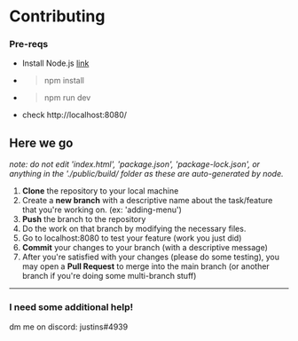 # Contributing

### Pre-reqs
* Install Node.js [link](https://nodejs.org/en/download/)
* > npm install
* > npm run dev
* check http://localhost:8080/

## Here we go

*note: do not edit 'index.html', 'package.json', 'package-lock.json', or anything in the './public/build/ folder as these are auto-generated by node.*

1. **Clone** the repository to your local machine
2. Create a **new branch** with a descriptive name about the task/feature that you're working on. (ex: 'adding-menu')
3. **Push** the branch to the repository
4. Do the work on that branch by modifying the necessary files.
5. Go to localhost:8080 to test your feature (work you just did)
6. **Commit** your changes to your branch (with a descriptive message)
7. After you're satisfied with your changes (please do some testing), you may open a **Pull Request** to merge into the main branch (or another branch if you're doing some multi-branch stuff) 

----
### I need some additional help!
dm me on discord: justins#4939